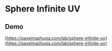 # Sphere Infinite UV

## Demo

[https://pavelmazhuga.com/lab/sphere-infinite-uv](https://pavelmazhuga.com/lab/sphere-infinite-uv)
